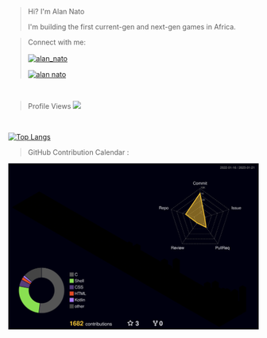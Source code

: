 > Hi? I'm Alan Nato
> 
> I'm building the first current-gen and next-gen games in Africa.


> Connect with me:
> 
> <a href="https://twitter.com/alan_nato" target="blank"><img align="center" src="https://img.shields.io/badge/LinkedIn-0077B5?style=for-the-badge&logo=linkedin&logoColor=white" alt="alan_nato"/></a>
> 
> <a href="https://www.linkedin.com/in/alan-nato/" target="blank"><img align="center" src="https://img.shields.io/badge/Twitter-1DA1F2?style=for-the-badge&logo=twitter&logoColor=white" alt="alan nato"/></a>

<br>

> Profile Views
![](https://visitor-badge.laobi.icu/badge?page_id=iamnotnato.iamnotnato)

<br>

[![Top Langs](https://github-readme-stats.vercel.app/api/top-langs/?username=iamnotnato&hide=css,javascript,css)](https://github.com/anuraghazra/github-readme-stats)
      
> GitHub Contribution Calendar : 
  
![](./profile-3d-contrib/profile-night-rainbow.svg)
